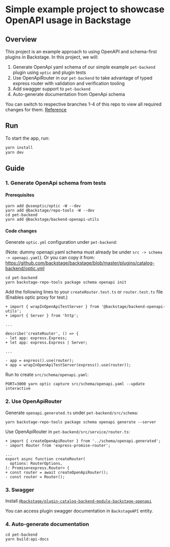 # Simple example project to showcase OpenAPI usage in Backstage

## Overview

This project is an example approach to using OpenAPI and schema-first plugins in Backstage.
In this project, we will:

1. Generate OpenApi yaml schema of our simple example `pet-backend` plugin using `optic` and plugin tests
2. Use OpenApiRouter in our `pet-backend` to take advantage of typed express router with validation and verification tooling
3. Add swagger support to `pet-backend`
4. Auto-generate documentation from OpenApi schema

You can switch to respective branches 1-4 of this repo to view all required changes for them.
[Reference](https://backstage.io/docs/openapi/01-getting-started/)

## Run

To start the app, run:

```sh
yarn install
yarn dev
```

## Guide

### 1. Generate OpenApi schema from tests

#### Prerequisites

```[bash]
yarn add @useoptic/optic -W --dev
yarn add @backstage/repo-tools -W --dev
cd pet-backend
yarn add @backstage/backend-openapi-utils
```

#### Code changes

Generate `optic.yml` configuration under `pet-backend`:

(Note: dummy openapi.yaml schema must already be under `src -> schema -> openapi.yaml`).
Or you can copy it from: https://github.com/backstage/backstage/blob/master/plugins/catalog-backend/optic.yml

```[bash]
cd pet-backend
yarn backstage-repo-tools package schema openapi init
```

Add the following lines to your `createRouter.test.ts` or `router.test.ts` file
(Enables optic proxy for test.)

```[javascript]
+ import { wrapInOpenApiTestServer } from '@backstage/backend-openapi-utils';
+ import { Server } from 'http';

...

describe('createRouter', () => {
- let app: express.Express;
+ let app: express.Express | Server;

...

- app = express().use(router);
+ app = wrapInOpenApiTestServer(express().use(router));

```

Run to create `src/schema/openapi.yaml`:

```[bash]
PORT=3000 yarn optic capture src/schema/openapi.yaml --update interactive
```

### 2. Use OpenApiRouter

Generate `openapi.generated.ts` under `pet-backend/src/schema`:

```[bash]
yarn backstage-repo-tools package schema openapi generate --server
```

Use OpenApiRouter in `pet-backend/src/service/router.ts`:

```[javascript]
+ import { createOpenApiRouter } from '../schema/openapi.generated';
- import Router from 'express-promise-router';

...
export async function createRouter(
  options: RouterOptions,
): Promise<express.Router> {
+ const router = await createOpenApiRouter();
- const router = Router();
```

### 3. Swagger

Install [`@backstage/plugin-catalog-backend-module-backstage-openapi`](https://www.npmjs.com/package/@backstage/plugin-catalog-backend-module-backstage-openapi)

You can access plugin swagger documentation in `BackstageAPI` entity.

### 4. Auto-generate documentation

```[bash]
cd pet-backend
yarn build:api-docs
```
